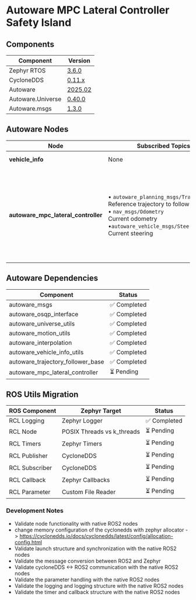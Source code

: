 # Autoware MPC Lateral Controller Safety Island

## Components

| Component | Version |
|--------------|---------------|
| Zephyr RTOS  | [3.6.0](https://github.com/zephyrproject-rtos/zephyr/commit/6aeb7a2b96c2b212a34f00c0ad3862ac19e826e8) |
| CycloneDDS  | [0.11.x](https://github.com/eclipse-cyclonedds/cyclonedds/commit/7c253ad3c4461b10dc4cac36a257b097802cd043) |
| Autoware    | [2025.02](https://github.com/autowarefoundation/autoware/tree/2025.02) |
| Autoware.Universe | [0.40.0](https://github.com/autowarefoundation/autoware.universe/tree/0.40.0) |
| Autoware.msgs | [1.3.0](https://github.com/autowarefoundation/autoware_msgs/tree/1.3.0) |

## Autoware Nodes
| Node | Subscribed Topics | Published Topics | Status |
|------|--------------------|-------------------|--------|
| **vehicle_info** | None | None | ✅ Completed |
| **autoware_mpc_lateral_controller** | • `autoware_planning_msgs/Trajectory`<br>Reference trajectory to follow<br>• `nav_msgs/Odometry`<br>Current odometry<br>•`autoware_vehicle_msgs/SteeringReport`<br>Current steering | • `autoware_control_msgs/Lateral`<br>Lateral control command<br>• `LateralSyncData::steer angle convergence`<br>Steer angle convergence<br>• `autoware_planning_msgs::Trajectory`<br>Predicted trajectory.<br>(The trajectory size will be empty when the controller is in an emergency such as too large deviation from the planning trajectory) | ⏳ Pending |

## Autoware Dependencies

| Component | Status |
|-----------|---------|
| autoware_msgs | ✅ Completed |
| autoware_osqp_interface | ✅ Completed |
| autoware_universe_utils | ✅ Completed |
| autoware_motion_utils | ✅ Completed |
| autoware_interpolation | ✅ Completed |
| autoware_vehicle_info_utils | ✅ Completed |
| autoware_trajectory_follower_base | ✅ Completed |
| autoware_mpc_lateral_controller | ⏳ Pending |

## ROS Utils Migration

| ROS Component | Zephyr Target | Status |
|--------------|---------------|---------|
| RCL Logging  | Zephyr Logger | ✅ Completed |
| RCL Node     | POSIX Threads vs k_threads | ⏳ Pending |
| RCL Timers   | Zephyr Timers | ⏳ Pending |
| RCL Publisher | CycloneDDS | ⏳ Pending |
| RCL Subscriber | CycloneDDS | ⏳ Pending |
| RCL Callback | Zephyr Callbacks | ⏳ Pending |
| RCL Parameter | Custom File Reader | ⏳ Pending |


### Development Notes

- Validate node functionality with native ROS2 nodes
- change memory configuration of the cyclonedds with zephyr allocator -> https://cyclonedds.io/docs/cyclonedds/latest/config/allocation-config.html
- Validate launch structure and synchronization with the native ROS2 nodes
- Validate the message conversion between ROS2 and Zephyr
- Validate cycloneDDS <-> ROS2 communication with the native ROS2 nodes
- Validate the parameter handling with the native ROS2 nodes
- Validate the logging and logging structure with the native ROS2 nodes
- Validate the timer and callback structure with the native ROS2 nodes

